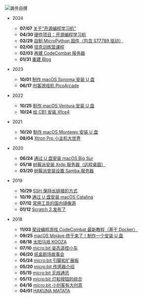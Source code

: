 ![龚传自撰](../../../../_media/logo.png "龚传自撰 :class=logo")

- 2024

  - **07/07** [关于“开源编程学习机”](/2024/0707/)
  - **04/30** [硬件项目：开源编程学习机](/2024/0430/)
  - **02/29** [自制 MicroPython 固件（包含 ST7789 驱动）](/2024/0229/)
  - **02/06** [坦克训练营课程](/2024/0206/)
  - **02/03** [再建 CodeCombat 服务器](/2024/0203/)
  - **01/31** [重建 Blog](/2024/0131/)

- 2023

  - **10/01** [制作 macOS Sonoma 安装 U 盘](/2023/1001/)
  - **06/17** [创客游戏机 PicoArcade](/2023/0617/)

- 2022

  - **10/25** [制作 macOS Ventura 安装 U 盘](/2022/1025/)
  - **10/24** [给 CB1 安装 Xfce4](/2022/1024/)

- 2021

  - **10/20** [制作 macOS Monterey 安装 U 盘](/2021/1020/)
  - **08/04** [Xtron Pro 小主机大世界](/2021/0804/)

- 2020

  - **06/24** [通过 U 盘安装 macOS Big Sur](/2020/0624/)
  - **05/18** [树莓派安装 Xrdp 服务器（远程桌面）](/2020/0518/)
  - **03/20** [树莓派安装设置 Samba 服务器](/2020/0320/)

- 2019

  - **10/29** [SSH 保持长链接的方式](/2019/1029/)
  - **10/19** [通过 U 盘安装 macOS Catalina](/2019/1019/)
  - **07/12** [常用工具的国内镜像源](/2019/0712/)
  - **01/12** [Scratch 3 发布了](/2019/0112/)

- 2018

  - **11/03** [架设编程游戏 CodeCombat 最新教程（基于 Docker）](/2018/1103/)
  - **09/25** [macOS Mojave 终于来了！制作一个安装 U 盘](/2018/0925/)
  - **08/18** [太阳马戏 KOOZA](/2018/0818/)
  - **07/10** [micro:bit 姿态遥控小车](/2018/0710/)
  - **06/20** [纸盒剧场故事会](/2018/0620/)
  - **05/24** [micro:bit 引脚和扩展板](/2018/0524/)
  - **05/20** [micro:bit 传感器介绍](/2018/0520/)
  - **05/15** [micro:bit 无线通讯](/2018/0515/)
  - **05/13** [micro:bit 灯和按钮的组合](/2018/0513/)
  - **04/16** [micro:bit 小创客有大创意](/2018/0416/)
  - **04/01** [HAKUNA MATATA](/2018/0401/)
